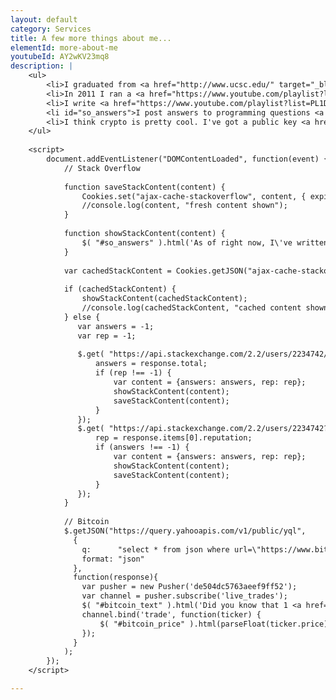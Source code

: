 ```yaml
---
layout: default
category: Services
title: A few more things about me...
elementId: more-about-me
youtubeId: AY2wKV23mq8
description: |
    <ul>
        <li>I graduated from <a href="http://www.ucsc.edu/" target="_blank">UC Santa Cruz</a> in 2014 with a B.S. in Computer Science: Game Design (highest honors).</li>
        <li>In 2011 I ran a <a href="https://www.youtube.com/playlist?list=PL15E0AC4F7B0CD8BA" target="_blank">Minecraft YouTube channel</a> that got 9 million views, and I was invited to Minecon.</li>
        <li>I write <a href="https://www.youtube.com/playlist?list=PL1D1B1B84D3BE770D" target="_blank">music for virtual orchestra</a> in my spare time. I also <a href="https://www.youtube.com/playlist?list=PL93Ao-kXHQuUVcQDf2llrR_YAUGr8x9uZ" target="_blank">punch custom music boxes</a>.</li>
        <li id="so_answers">I post answers to programming questions <a href="https://stackoverflow.com/users/2234742/maximillian-laumeister">on Stack Overflow</a> in my free time.</li>
        <li>I think crypto is pretty cool. I've got a public key <a href="https://keybase.io/maxlaumeister" target="_blank">hosted here</a>, if you're that kind of person too. <span id="bitcoin_text"></span></li>
    </ul>
    
    <script>
        document.addEventListener("DOMContentLoaded", function(event) { 
            // Stack Overflow
            
            function saveStackContent(content) {
                Cookies.set("ajax-cache-stackoverflow", content, { expires: (new Date()).addHours(1) });
                //console.log(content, "fresh content shown");
            }
            
            function showStackContent(content) {
                $( "#so_answers" ).html('As of right now, I\'ve written <a href="https://stackoverflow.com/users/2234742/maximillian-laumeister?tab=answers&sort=votes"><span id="so_answers">' + content.answers + '</span> answers on Stack Overflow</a>. This has earned me ' + content.rep + ' reputation on the site.');
            }
            
            var cachedStackContent = Cookies.getJSON("ajax-cache-stackoverflow");
            
            if (cachedStackContent) {
                showStackContent(cachedStackContent);
                //console.log(cachedStackContent, "cached content shown");
            } else {
               var answers = -1;
               var rep = -1;
               
               $.get( "https://api.stackexchange.com/2.2/users/2234742/answers?order=desc&sort=activity&site=stackoverflow&filter=!)V)MSZJUTLp", function( response ) {
                   answers = response.total;
                   if (rep !== -1) {
                       var content = {answers: answers, rep: rep};
                       showStackContent(content);
                       saveStackContent(content);
                   }
               });
               $.get( "https://api.stackexchange.com/2.2/users/2234742?order=desc&sort=reputation&site=stackoverflow", function( response ) {
                   rep = response.items[0].reputation;
                   if (answers !== -1) {
                       var content = {answers: answers, rep: rep};
                       showStackContent(content);
                       saveStackContent(content);
                   }
               });
            }
            
            // Bitcoin
            $.getJSON("https://query.yahooapis.com/v1/public/yql",
              {
                q:      "select * from json where url=\"https://www.bitstamp.net/api/ticker/\"",
                format: "json"
              },
              function(response){
                var pusher = new Pusher('de504dc5763aeef9ff52');
                var channel = pusher.subscribe('live_trades');
                $( "#bitcoin_text" ).html('Did you know that 1 <a href="https://bitcoin.org/en/">Bitcoin</a> is currently worth $<span id="bitcoin_price">' + parseFloat(response.query.results.json.last).toFixed(2) + '</span>?');
                channel.bind('trade', function(ticker) {
                    $( "#bitcoin_price" ).html(parseFloat(ticker.price).toFixed(2));
                });
              }
            );
        });
    </script>

---
```

